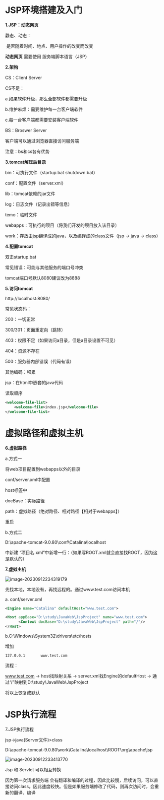# JSP环境搭建及入门

**1.JSP：动态网页**

静态、动态：

​	是否随着时间、地点、用户操作的改变而改变

**动态网页** 需要使用 服务端脚本语言（JSP）



**2.架构**

CS：Client Server

CS不足：

a.如果软件升级，那么全部软件都需要升级

b.维护麻烦：需要维护每一台客户端软件

c.每一台客户端都需要安装客户端软件



BS：Broswer Server

客户端可以通过浏览器直接访问服务端



注意：bs和cs各有优势



**3.tomcat解压后目录**

bin：可执行文件（startup.bat		shutdown.bat）

conf：配置文件（server.xml）

lib：tomcat依赖的jar文件

log：日志文件（记录出错等信息）

temo：临时文件

webapps：可执行的项目（将我们开发的项目放入该目录）

work：存放由jsp翻译成的java，以及编译成的class文件（jsp -> java -> class）



**4.配置tomcat**

双击startup.bat

常见错误：可能与其他服务的端口号冲突

tomcat端口号默认8080建议改为8888

**5.访问tomcat**

http://localhost:8080/



常见状态码：

200：一切正常

300/301：页面重定向（跳转）

403：权限不足（如果访问a目录，但是a目录设置不可见）

404：资源不存在

500：服务器内部错误（代码有误）

其他编码：积累





jsp：在html中嵌套的java代码

读取顺序

```xml
<welcome-file-list>
    <welcome-file>index.jsp</welcome-file>
</welcome-file-list>
```

# 虚拟路径和虚拟主机

**6.虚拟路径**

a.方式一

将web项目配置到webapps以外的目录

conf/server.xml中配置

host标签中

<Context docBase="" path="" />

docBase：实际路径

path：虚拟路径（绝对路径、相对路径【相对于webapps】）

重启

b.方式二

D:\apache-tomcat-9.0.80\conf\Catalina\localhost

中新建	“项目名.xml”中新增一行：（如果写ROOT.xml就会直接找ROOT，因为这是默认的）

<Context docBase="" path="" />

**7.虚拟主机**

![image-20230912234319179](https://raw.githubusercontent.com/cute-karl/studyimage/main/image-20230912234319179.png)

先找本地，本地没有，再找远程的。通过www.test.com访问本机

a.	conf/server.xml

```xml
<Engine name="Catalina" defaultHost="www.test.com">
```

```xml
<Host appBase="D:\study\JavaWeb\JspProject" name="www.test.com">
      <Context docBase="D:\study\JavaWeb\JspProject" path="/"/>
</Host>
```

b.C:\Windows\System32\drivers\etc\hosts

增加

```
127.0.0.1       www.test.com
```



流程：

www.test.com -> host找映射关系 -> server.xml找Engine的defaultHost -> 通过“/”映射到D:\study\JavaWeb\JspProject

将以上恢复成默认



# JSP执行流程

7.JSP执行流程

jsp->java(Server文件)>class

D:\apache-tomcat-9.0.80\work\Catalina\localhost\ROOT\org\apache\jsp

![image-20230912233413770](https://raw.githubusercontent.com/cute-karl/studyimage/main/image-20230912233413770.png)

Jsp 和 Servlet 可以相互转换



因为第一次请求服务端 会有翻译和编译的过程，因此比较慢，后续访问，可以直接访问class。因此速度较快。但是如果服务端修改了代码，则再次访问时，会重新的翻译、编译
